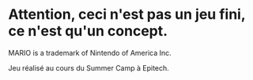 # Attention, ceci n'est pas un jeu fini, ce n'est qu'un concept.

MARIO is a trademark of Nintendo of America Inc.

Jeu réalisé au cours du Summer Camp à Epitech.